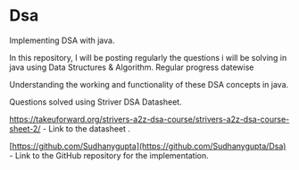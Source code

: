 # Dsa
Implementing DSA with java.

In this repository, I will be posting regularly the questions i will be solving in java using Data Structures & Algorithm.
Regular progress datewise 

Understanding the working and functionality of these DSA concepts in java.

Questions solved using Striver DSA Datasheet.

https://takeuforward.org/strivers-a2z-dsa-course/strivers-a2z-dsa-course-sheet-2/ - Link to the datasheet .

[https://github.com/Sudhanygupta](https://github.com/Sudhanygupta/Dsa) - Link to the GitHub repository for the implementation.

